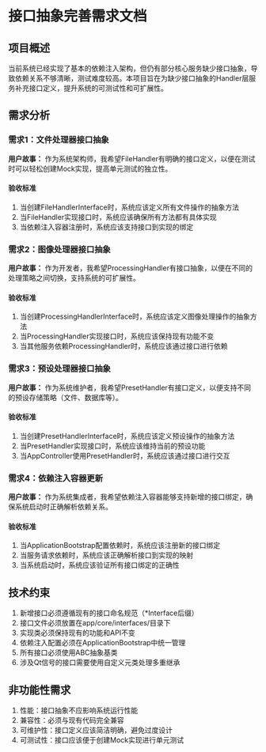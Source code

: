 # 接口抽象完善需求文档

## 项目概述

当前系统已经实现了基本的依赖注入架构，但仍有部分核心服务缺少接口抽象，导致依赖关系不够清晰，测试难度较高。本项目旨在为缺少接口抽象的Handler层服务补充接口定义，提升系统的可测试性和可扩展性。

## 需求分析

### 需求1：文件处理器接口抽象

**用户故事：** 作为系统架构师，我希望FileHandler有明确的接口定义，以便在测试时可以轻松创建Mock实现，提高单元测试的独立性。

#### 验收标准
1. 当创建FileHandlerInterface时，系统应该定义所有文件操作的抽象方法
2. 当FileHandler实现接口时，系统应该确保所有方法都有具体实现
3. 当依赖注入容器注册时，系统应该支持接口到实现的绑定

### 需求2：图像处理器接口抽象

**用户故事：** 作为开发者，我希望ProcessingHandler有接口抽象，以便在不同的处理策略之间切换，支持系统的可扩展性。

#### 验收标准
1. 当创建ProcessingHandlerInterface时，系统应该定义图像处理操作的抽象方法
2. 当ProcessingHandler实现接口时，系统应该保持现有功能不变
3. 当其他服务依赖ProcessingHandler时，系统应该通过接口进行依赖

### 需求3：预设处理器接口抽象

**用户故事：** 作为系统维护者，我希望PresetHandler有接口定义，以便支持不同的预设存储策略（文件、数据库等）。

#### 验收标准
1. 当创建PresetHandlerInterface时，系统应该定义预设操作的抽象方法
2. 当PresetHandler实现接口时，系统应该维持当前的预设功能
3. 当AppController使用PresetHandler时，系统应该通过接口进行交互

### 需求4：依赖注入容器更新

**用户故事：** 作为系统集成者，我希望依赖注入容器能够支持新增的接口绑定，确保系统启动时正确解析依赖关系。

#### 验收标准
1. 当ApplicationBootstrap配置依赖时，系统应该注册新的接口绑定
2. 当服务请求依赖时，系统应该正确解析接口到实现的映射
3. 当系统启动时，系统应该验证所有接口绑定的正确性

## 技术约束

1. 新增接口必须遵循现有的接口命名规范（*Interface后缀）
2. 接口文件必须放置在app/core/interfaces/目录下
3. 实现类必须保持现有的功能和API不变
4. 依赖注入配置必须在ApplicationBootstrap中统一管理
5. 所有接口必须使用ABC抽象基类
6. 涉及Qt信号的接口需要使用自定义元类处理多重继承

## 非功能性需求

1. 性能：接口抽象不应影响系统运行性能
2. 兼容性：必须与现有代码完全兼容
3. 可维护性：接口定义应该简洁明确，避免过度设计
4. 可测试性：接口应该便于创建Mock实现进行单元测试